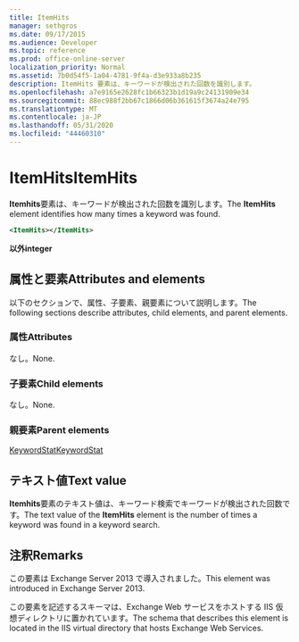 ```yaml
---
title: ItemHits
manager: sethgros
ms.date: 09/17/2015
ms.audience: Developer
ms.topic: reference
ms.prod: office-online-server
localization_priority: Normal
ms.assetid: 7b0d54f5-1a04-4781-9f4a-d3e933a8b235
description: ItemHits 要素は、キーワードが検出された回数を識別します。
ms.openlocfilehash: a7e9165e2628fc1b66323b1d19a9c24131909e34
ms.sourcegitcommit: 88ec988f2bb67c1866d06b361615f3674a24e795
ms.translationtype: MT
ms.contentlocale: ja-JP
ms.lasthandoff: 05/31/2020
ms.locfileid: "44460310"
---
```

# <a name="itemhits"></a><span data-ttu-id="28638-103">ItemHits</span><span class="sxs-lookup"><span data-stu-id="28638-103">ItemHits</span></span>

<span data-ttu-id="28638-104">**Itemhits**要素は、キーワードが検出された回数を識別します。</span><span class="sxs-lookup"><span data-stu-id="28638-104">The **ItemHits** element identifies how many times a keyword was found.</span></span> 
  
```XML
<ItemHits></ItemHits>
```

 <span data-ttu-id="28638-105">**以外**</span><span class="sxs-lookup"><span data-stu-id="28638-105">**integer**</span></span>
## <a name="attributes-and-elements"></a><span data-ttu-id="28638-106">属性と要素</span><span class="sxs-lookup"><span data-stu-id="28638-106">Attributes and elements</span></span>

<span data-ttu-id="28638-107">以下のセクションで、属性、子要素、親要素について説明します。</span><span class="sxs-lookup"><span data-stu-id="28638-107">The following sections describe attributes, child elements, and parent elements.</span></span>
  
### <a name="attributes"></a><span data-ttu-id="28638-108">属性</span><span class="sxs-lookup"><span data-stu-id="28638-108">Attributes</span></span>

<span data-ttu-id="28638-109">なし。</span><span class="sxs-lookup"><span data-stu-id="28638-109">None.</span></span>
  
### <a name="child-elements"></a><span data-ttu-id="28638-110">子要素</span><span class="sxs-lookup"><span data-stu-id="28638-110">Child elements</span></span>

<span data-ttu-id="28638-111">なし。</span><span class="sxs-lookup"><span data-stu-id="28638-111">None.</span></span>
  
### <a name="parent-elements"></a><span data-ttu-id="28638-112">親要素</span><span class="sxs-lookup"><span data-stu-id="28638-112">Parent elements</span></span>

[<span data-ttu-id="28638-113">KeywordStat</span><span class="sxs-lookup"><span data-stu-id="28638-113">KeywordStat</span></span>](keywordstat.md)
  
## <a name="text-value"></a><span data-ttu-id="28638-114">テキスト値</span><span class="sxs-lookup"><span data-stu-id="28638-114">Text value</span></span>

<span data-ttu-id="28638-115">**Itemhits**要素のテキスト値は、キーワード検索でキーワードが検出された回数です。</span><span class="sxs-lookup"><span data-stu-id="28638-115">The text value of the **ItemHits** element is the number of times a keyword was found in a keyword search.</span></span> 
  
## <a name="remarks"></a><span data-ttu-id="28638-116">注釈</span><span class="sxs-lookup"><span data-stu-id="28638-116">Remarks</span></span>

<span data-ttu-id="28638-117">この要素は Exchange Server 2013 で導入されました。</span><span class="sxs-lookup"><span data-stu-id="28638-117">This element was introduced in Exchange Server 2013.</span></span>
  
<span data-ttu-id="28638-118">この要素を記述するスキーマは、Exchange Web サービスをホストする IIS 仮想ディレクトリに置かれています。</span><span class="sxs-lookup"><span data-stu-id="28638-118">The schema that describes this element is located in the IIS virtual directory that hosts Exchange Web Services.</span></span>
  

